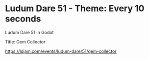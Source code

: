 # Ludum Dare 51 - Theme: Every 10 seconds
Ludum Dare 51 in Godot

Title: Gem Collector

https://ldjam.com/events/ludum-dare/51/gem-collector
